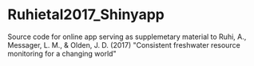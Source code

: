 # Ruhietal2017_Shinyapp
Source code for online app serving as supplemetary material to Ruhi, A., Messager, L. M., &amp; Olden, J. D. (2017) "Consistent freshwater resource monitoring for a changing world"
